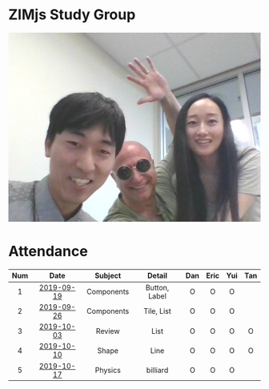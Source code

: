 # ZIMjs Study Group
![together](images/Together.jpg)

# Attendance
| Num | Date                               | Subject    | Detail        | Dan | Eric | Yui | Tan |
| :-: | :-:                                | :-:        | :-:           | :-: |:-:   | :-: | :-: |
| 1   | [2019-09-19](Note/(2019.09.19).md) | Components | Button, Label | O   | O    | O   |     |
| 2   | [2019-09-26](Note/(2019.09.26).md) | Components | Tile, List    | O   | O    | O   |     |
| 3   | [2019-10-03](Note/(2019.10.03).md) | Review     | List          | O   | O    | O   | O   |
| 4   | [2019-10-10](Note/(2019.10.10).md) | Shape      | Line          | O   | O    | O   | O   |
| 5   | [2019-10-17](Note/(2019.10.17).md) | Physics    | billiard      | O   | O    | O   |     |
